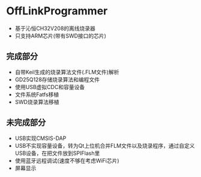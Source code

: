 # OffLinkProgrammer
* 基于沁恒CH32V208的离线烧录器
* 只支持ARM芯片(带有SWD接口的芯片)

## 完成部分
* 自带Keil生成的烧录算法文件(.FLM文件)解析
* GD25Q128存储烧录算法和编程文件
* 使用USB虚拟CDC和容量设备
* 文件系统Fatfs移植
* SWD烧录算法移植

## 未完成部分
* USB实现CMSIS-DAP
* USB不实现容量设备，转为Qt上位机合并FLM文件以及烧录程序，通过自定义USB设备，在把文件放到SPIFlash里
* 使用蓝牙远程调试(速度不够在考虑WiFi芯片)
* 屏幕显示